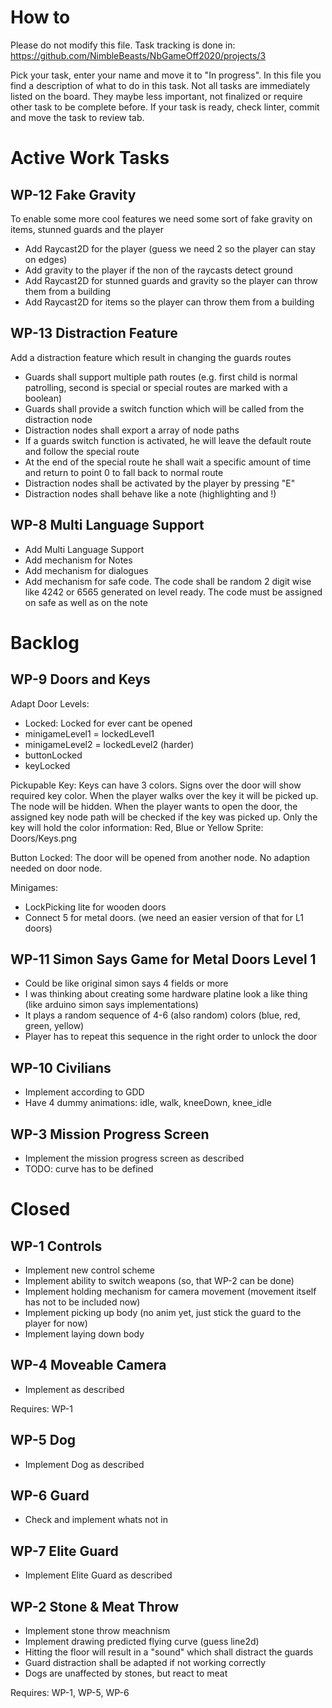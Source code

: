 # How to

Please do not modify this file. Task tracking is done in:
https://github.com/NimbleBeasts/NbGameOff2020/projects/3

Pick your task, enter your name and move it to "In progress". In this file you find a description of what to do in this task. Not all tasks are immediately listed on the board. They maybe less important, not finalized or require other task to be complete before. If your task is ready, check linter, commit and move the task to review tab.

# Active Work Tasks

## WP-12 Fake Gravity

To enable some more cool features we need some sort of fake gravity on items, stunned guards and the player

- Add Raycast2D for the player (guess we need 2 so the player can stay on edges)
- Add gravity to the player if the non of the raycasts detect ground
- Add Raycast2D for stunned guards and gravity so the player can throw them from a building
- Add Raycast2D for items so the player can throw them from a building

## WP-13 Distraction Feature

Add a distraction feature which result in changing the guards routes

- Guards shall support multiple path routes (e.g. first child is normal patrolling, second is special or special routes are marked with a boolean)
- Guards shall provide a switch function which will be called from the distraction node
- Distraction nodes shall export a array of node paths
- If a guards switch function is activated, he will leave the default route and follow the special route
- At the end of the special route he shall wait a specific amount of time and return to point 0 to fall back to normal route
- Distraction nodes shall be activated by the player by pressing "E"
- Distraction nodes shall behave like a note (highlighting and !)

## WP-8 Multi Language Support

- Add Multi Language Support
- Add mechanism for Notes
- Add mechanism for dialogues
- Add mechanism for safe code. The code shall be random 2 digit wise like 4242 or 6565 generated on level ready. The code must be assigned on safe as well as on the note

# Backlog

## WP-9 Doors and Keys

Adapt Door Levels:

- Locked: Locked for ever cant be opened
- minigameLevel1 = lockedLevel1
- minigameLevel2 = lockedLevel2 (harder)
- buttonLocked
- keyLocked

Pickupable Key:
Keys can have 3 colors. Signs over the door will show required key color. When the player walks over the key it will be picked up. The node will be hidden. When the player wants to open the door, the assigned key node path will be checked if the key was picked up.
Only the key will hold the color information: Red, Blue or Yellow
Sprite: Doors/Keys.png

Button Locked:
The door will be opened from another node. No adaption needed on door node.

Minigames:

- LockPicking lite for wooden doors
- Connect 5 for metal doors. (we need an easier version of that for L1 doors)

## WP-11 Simon Says Game for Metal Doors Level 1

- Could be like original simon says 4 fields or more
- I was thinking about creating some hardware platine look a like thing (like arduino simon says implementations)
- It plays a random sequence of 4-6 (also random) colors (blue, red, green, yellow)
- Player has to repeat this sequence in the right order to unlock the door

## WP-10 Civilians

- Implement according to GDD
- Have 4 dummy animations: idle, walk, kneeDown, knee_idle

## WP-3 Mission Progress Screen

- Implement the mission progress screen as described
- TODO: curve has to be defined

# Closed

## WP-1 Controls

- Implement new control scheme
- Implement ability to switch weapons (so, that WP-2 can be done)
- Implement holding mechanism for camera movement (movement itself has not to be included now)
- Implement picking up body (no anim yet, just stick the guard to the player for now)
- Implement laying down body

## WP-4 Moveable Camera

- Implement as described

Requires: WP-1

## WP-5 Dog

- Implement Dog as described

## WP-6 Guard

- Check and implement whats not in

## WP-7 Elite Guard

- Implement Elite Guard as described

## WP-2 Stone & Meat Throw

- Implement stone throw meachnism
- Implement drawing predicted flying curve (guess line2d)
- Hitting the floor will result in a "sound" which shall distract the guards
- Guard distraction shall be adapted if not working correctly
- Dogs are unaffected by stones, but react to meat

Requires: WP-1, WP-5, WP-6
